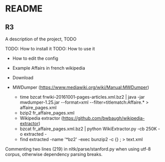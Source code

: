 # README

## R3

A description of the project, TODO

TODO: How to install it
TODO: How to use it
* How to edit the config


* Example Affairs in french wikipedia
* Download
* MWDumper (https://www.mediawiki.org/wiki/Manual:MWDumper)
    * time bzcat frwiki-20161001-pages-articles.xml.bz2 | java -jar mwdumper-1.25.jar --format=xml --filter=titlematch:Affaire.* > affaire_pages.xml
    * bzip2 fr_affaire_pages.xml 
    * Wikipedia extractor (https://github.com/bwbaugh/wikipedia-extractor)
    * bzcat fr_affaire_pages.xml.bz2 | python WikiExtractor.py -cb 250K -o extracted -
    * find extracted -name '*bz2' -exec bunzip2 -c {} \; > text.xml
    
Commenting two lines (219) in nltk/parse/stanford.py when using utf-8 corpus, otherwise dependency parsing breaks.
